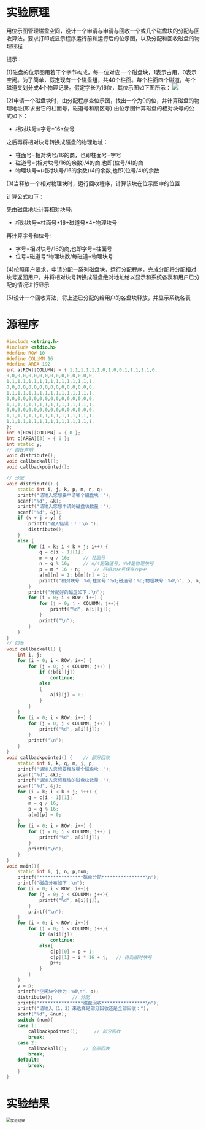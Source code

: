 # 实验原理
用位示图管理磁盘空间，设计一个申请与申请与回收一个或几个磁盘块的分配与回收算法。要求打印或显示程序运行前和运行后的位示图，以及分配和回收磁盘的物理过程

提示：

(1)磁盘的位示图用若干个字节构成，每一位对应 一个磁盘块，1表示占用，0表示空闲。为了简单，假定现有一个磁盘组，共40个柱面。每个柱面四个磁道，每个磁道又划分成4个物理记录。假定字长为16位，其位示图如下图所示：
![](操作系统实验五/20200709212544215.png)

(2)申请一个磁盘块时，由分配程序查位示图，找出一个为0的位，并计算磁盘的物理地址(即求出它的柱面号，磁道号和扇区号)
由位示图计算磁盘的相对块号的公式如下：

+ 相对块号=字号\*16+位号

之后再将相对块号转换成磁盘的物理地址：

- 柱面号=相对块号/16的商，也即柱面号=字号
- 磁道号=(相对块号/16的余数)/4的商,也即(位号/4)的商
- 物理块号=(相对块号/16的余数)/4的余数,也即(位号/4)的余数

(3)当释放一个相对物理块时，运行回收程序，计算该块在位示图中的位置

计算公式如下：

先由磁盘地址计算相对块号:

+ 相对块号=柱面号\*16+磁道号\*4+物理块号

再计算字号和位号:

- 字号=相对块号/16的商,也即字号=柱面号
- 位号=磁道号\*物理块数/每磁道+物理块号

(4)按照用户要求，申请分配一系列磁盘块，运行分配程序，完成分配将分配相对块号返回用户，并将相对块号转换成磁盘绝对地址给以显示和系统各表和用户已分配的情况进行显示

(5)设计一个回收算法，将上述已分配的给用户的各盘块释放，并显示系统各表

# 源程序
```cpp
#include <string.h> 
#include <stdio.h> 
#define ROW 10
#define COLUMN 16
#define AREA 192
int a[ROW][COLUMN] = { 1,1,1,1,1,1,0,1,0,0,1,1,1,1,1,0,
0,0,0,0,0,0,0,0,0,0,0,0,0,0,0,0,
1,1,1,1,1,1,1,1,1,1,1,1,1,1,1,1,
0,0,0,0,0,0,0,0,0,0,0,0,0,0,0,0,
1,1,1,1,1,1,1,1,1,1,1,1,1,1,1,1,
0,0,0,0,0,0,0,0,0,0,0,0,0,0,0,0,
1,1,1,1,1,1,1,1,1,1,1,1,1,1,1,1,
0,0,0,0,0,0,0,0,0,0,0,0,0,0,0,0,
1,1,1,1,1,1,1,1,1,1,1,1,1,1,1,1,
1,1,1,1,1,1,1,1,1,1,1,1,1,1,1,1,
};
int b[ROW][COLUMN] = { 0 };
int c[AREA][3] = { 0 };
int static y;
// 函数声明
void distribute();
void callbackall();
void callbackpointed();

// 分配
void distribute() {
	static int i, j, k, p, m, n, q;
	printf("请输入您想要申请哪个磁盘块：");
	scanf("%d", &k);
	printf("请输入您想申请的磁盘块数量：");
	scanf("%d", &j);
	if (k + j > y) {
		printf("输入错误！！！\n ");
		distribute();
	}
	else {
		for (i = k; i < k + j; i++) {
			q = c[i - 1][1];
			m = q / 16;		// 柱面号
			n = q % 16;		// n/4是磁道号，n%4是物理块号
			p = m * 16 + n;		// 将相对块号保存在p中
			a[m][n] = 1; b[m][n] = 1;
			printf("相对块号：%d;柱面号：%d;磁道号：%d;物理块号：%d\n", p, m, n / 4, n % 4);
		}
		printf("分配好的磁盘如下：\n");
		for (i = 0; i < ROW; i++) {
			for (j = 0; j < COLUMN; j++){
				printf("%d", a[i][j]);
			}
			printf("\n");
		}
	}
}
// 回收
void callbackall() {
	int i, j;
	for (i = 0; i < ROW; i++) {
		for (j = 0; j < COLUMN; j++) {
			if (!b[i][j])
				continue;
			else
			{
				a[i][j] = 0;
			}
		}
	}
	for (i = 0; i < ROW; i++) {
		for (j = 0; j < COLUMN; j++) {
			printf("%d", a[i][j]);
		}
		printf("\n");
	}
}
void callbackpointed() {	// 部分回收
	static int i, k, q, m, j, p;
	printf("请输入您想要释放哪个磁盘块：");
	scanf("%d", &k);
	printf("请输入您想释放的磁盘块数量：");
	scanf("%d", &j);
	for (i = k; i < k + j; i++) {
		q = c[i - 1][1];
		m = q / 16;
		p = q % 16;
		a[m][p] = 0;
	}
	for (i = 0; i < ROW; i++) {
		for (j = 0; j < COLUMN; j++) {
			printf("%d", a[i][j]);
		}
		printf("\n");
	}
}
void main(){
	static int i, j, n, p,num;
	printf("****************磁盘分配****************\n");
	printf("磁盘分布如下：\n");
	for (i = 0; i < ROW; i++){
		for (j = 0; j < COLUMN; j++){
			printf("%d", a[i][j]);
		}
		printf("\n");
	}
	for (i = 0; i < ROW; i++){
		for (j = 0; j < COLUMN; j++){
			if (a[i][j])
				continue;
			else{
				c[p][0] = p + 1;
				c[p][1] = i * 16 + j;	// 得到相对块号
				p++;
			}
		}
	}
	y = p;
	printf("空闲块个数为：%d\n", p);
	distribute();		// 分配
	printf("****************磁盘回收****************\n");
	printf("请输入（1，2）来选择是部分回收还是全部回收：");
	scanf("%d", &num);
	switch (num){
	case 1:
		callbackpointed();		// 部分回收
		break;
	case 2:
		callbackall();		// 全部回收
		break;
	default:
		break;
	}
}
```
# 实验结果
<img src="操作系统实验五/20200709213036249.png" alt="实验结果" style="zoom:67%;" />